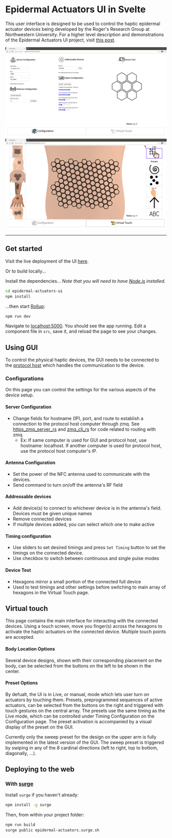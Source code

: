 # Epidermal Actuators UI in Svelte

This user interface is designed to be used to control the haptic epidermal actuator devices being developed by the Roger's Research Group at Northwestern University. For a higher level description and demonstrations of the Epidermal Actuators UI project, visit [this post](https://rschloen.github.io/portfolio/2020/12/10/haptic-vr.html).

![configuration_page](img/12112020_config_page.png)
![virtual_touch_page](img/12112020_virtual_touch_page.png)


---


## Get started
Visit the live deployment of the UI [here](epidermal-actuators.surge.sh).

Or to build locally...

Install the dependencies...
*Note that you will need to have [Node.js](https://nodejs.org) installed.*
```bash
cd epidermal-actuators-ui
npm install
```

...then start [Rollup](https://rollupjs.org):

```bash
npm run dev
```

Navigate to [localhost:5000](http://localhost:5000). You should see the app running. Edit a component file in `src`, save it, and reload the page to see your changes.


## Using GUI
To control the physical haptic devices, the GUI needs to be connected to the [protocol host](https://github.com/qsib-cbie/protocol-host-rs) which handles the communication to the device.
### Configurations
On this page you can control the settings for the various aspects of the device setup.

#### Server Configuration
- Change fields for hostname (IP), port, and route to establish a connection to the protocol host computer through zmq. See [https_zmq_server_rs](https://github.com/qsib-cbie/http-zmq-server-rs) and [zmq_cli_rs](https://github.com/qsib-cbie/zmq-cli-rs) for code related to routing with zmq.
  - Ex: If same computer is used for GUI and protocol host, use hostname: localhost. If another computer is used for protocol host, use the protocol host computer's IP.
#### Antenna Configuration
  - Set the power of the NFC antenna used to communicate with the devices.
  - Send command to turn on/off the antenna's RF field

#### Addressable devices
  - Add device(s) to connect to whichever device is in the antenna's field. Devices must be given unique names
  - Remove connected devices
  - If multiple devices added, you can select which one to make active
  
#### Timing configuration
  - Use sliders to set desired timings and press `Set Timing` button to set the timings on the connected device.
  - Use checkbox to switch between continuous and single pulse modes

#### Device Test
  - Hexagons mirror a small portion of the connected full device
  - Used to test timings and other settings before switching to main array of hexagons in the Virtual Touch page.


## Virtual touch

This page contains the main interface for interacting with the connected devices. Using a touch screen, move you finger(s) across the hexagons to activate the haptic actuators on the connected device. Multiple touch points are accepted.

#### Body Location Options
Several device designs, shown with their corresponding placement on the body, can be selected from the buttons on the left to be shown in the center. 

#### Preset Options
By defualt, the UI is in Live, or manual, mode which lets user turn on actuators by touching them. Presets, preprogrammed sequences of active actuators, can be selected from the buttons on the right and triggered with touch gestures on the central array. The presets use the same timing as the Live mode, which can be controlled under Timing Configuration on the Configuration page. The preset activation is accompanied by a visual display of the preset on the GUI. 
    
Currently only the sweep preset for the design on the upper arm is fully implemented in the latest version of the GUI. The sweep preset is triggered by swiping in any of the 8 cardinal directions (left to right, top to bottom, diagonally, ...).


## Deploying to the web

### With [surge](https://surge.sh/)

Install `surge` if you haven't already:

```bash
npm install -g surge
```

Then, from within your project folder:

```bash
npm run build
surge public epidermal-actuators.surge.sh
```
